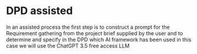 # DPD assisted

In an assisted process the first step is to construct a prompt for the Requirement gathering from the project brief supplied by the user and to determine and specify in the DPD which AI framework has been used in this case we will use the ChatGPT 3.5 free access LLM
